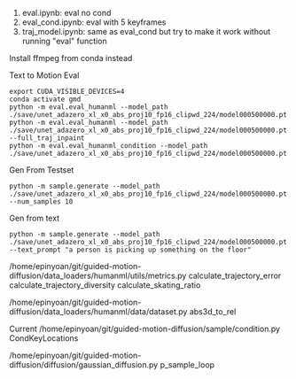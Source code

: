 1. eval.ipynb: eval no cond
2. eval_cond.ipynb: eval with 5 keyframes
3. traj_model.ipynb:  same as eval_cond but try to make it work without running "eval" function


Install ffmpeg from conda instead


Text to Motion
Eval
```
export CUDA_VISIBLE_DEVICES=4
conda activate gmd
python -m eval.eval_humanml --model_path ./save/unet_adazero_xl_x0_abs_proj10_fp16_clipwd_224/model000500000.pt
python -m eval.eval_humanml --model_path ./save/unet_adazero_xl_x0_abs_proj10_fp16_clipwd_224/model000500000.pt --full_traj_inpaint
python -m eval.eval_humanml_condition --model_path ./save/unet_adazero_xl_x0_abs_proj10_fp16_clipwd_224/model000500000.pt
```
Gen From Testset
```
python -m sample.generate --model_path ./save/unet_adazero_xl_x0_abs_proj10_fp16_clipwd_224/model000500000.pt --num_samples 10
```

Gen from text
```
python -m sample.generate --model_path ./save/unet_adazero_xl_x0_abs_proj10_fp16_clipwd_224/model000500000.pt --text_prompt "a person is picking up something on the floor"
```

/home/epinyoan/git/guided-motion-diffusion/data_loaders/humanml/utils/metrics.py
calculate_trajectory_error
calculate_trajectory_diversity
calculate_skating_ratio


/home/epinyoan/git/guided-motion-diffusion/data_loaders/humanml/data/dataset.py
abs3d_to_rel










Current
/home/epinyoan/git/guided-motion-diffusion/sample/condition.py   CondKeyLocations

/home/epinyoan/git/guided-motion-diffusion/diffusion/gaussian_diffusion.py  p_sample_loop